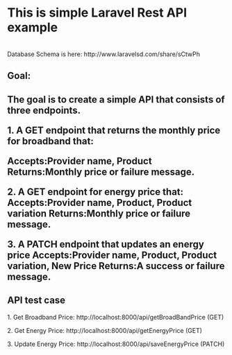 <h1>This is simple Laravel Rest API example</h1>
<br/>
Database Schema is here: http://www.laravelsd.com/share/sCtwPh
<br/>
<h2>Goal:<h2>
The goal is to create a simple API that consists of three endpoints.
<p>1. A GET endpoint that returns the monthly price for broadband that:</p>
Accepts:Provider name, Product Returns:Monthly price or failure message.<br/>
<p>2. A GET endpoint for energy price that: Accepts:Provider name, Product, Product variation Returns:Monthly price or failure message.</p>
<p>3. A PATCH endpoint that updates an energy price Accepts:Provider name, Product, Product variation, New Price Returns:A success or failure message.</p>

<h2>API test case</h2>
<p>1. Get Broadband Price: http://localhost:8000/api/getBroadBandPrice (GET)</p>
<p>2. Get Energy Price: http://localhost:8000/api/getEnergyPrice (GET)</p>
<p>3. Update Energy Price: http://localhost:8000/api/saveEnergyPrice (PATCH)</p>

